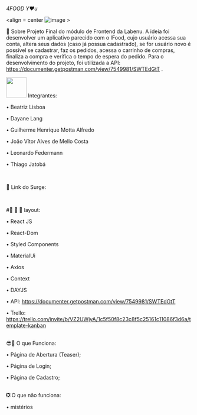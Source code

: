 *4FOOD Y♥u*


<align = center ![image](https://user-images.githubusercontent.com/77943169/116927678-5afffc00-ac32-11eb-87d1-aab6e7a5d162.png) >

📝️ Sobre
Projeto Final do módulo de Frontend da Labenu. 
A ideia foi desenvolver um aplicativo parecido com o IFood, cujo usuário acessa sua conta, altera seus dados (caso já possua cadastrado), se for usuário novo é possível se cadastrar, faz os pedidos, acessa o carrinho de compras, finaliza a compra e verifica o tempo de espera do pedido. 
Para o desenvolvimento do projeto, foi utilizada a API: https://documenter.getpostman.com/view/7549981/SWTEdGtT .



<img src= 'https://vocesa.abril.com.br/wp-content/uploads/2021/03/vcsa274_ti_tt.png' width='55px'/> Integrantes:

• Beatriz Lisboa

• Dayane Lang

• Guilherme Henrique Motta Alfredo

• João Vítor Alves de Mello Costa

• Leonardo Federmann

• Thiago Jatobá

</br>

🔗 Link do Surge:

</br>

#🎨 🧑 🎨 layout:

• React JS

• React-Dom

• Styled Components 

• MaterialUi 

• Axios

• Context

• DAYJS

• API: https://documenter.getpostman.com/view/7549981/SWTEdGtT

• Trello: https://trello.com/invite/b/VZ2UWjyA/1c5f50f8c23c8f5c25161c11086f3d6a/template-kanban
</br>
</br>

😎🌟 O que Funciona:

• Página de Abertura (Teaser);

• Página de Login;

• Página de Cadastro;

</br>
❎ O que não funciona:

• mistérios
